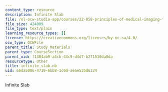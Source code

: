 ```yaml
---
content_type: resource
description: Infinite Slab
file: /ol-ocw-studio-app/courses/22-058-principles-of-medical-imaging-fall-2002/66da500647196bb81c6daeae535d6334_infinite_slab.nb
file_size: 424009
file_type: text/plain
learning_resource_types: []
license: https://creativecommons.org/licenses/by-nc-sa/4.0/
ocw_type: OCWFile
parent_title: Study Materials
parent_type: CourseSection
parent_uid: f1484ab9-a4cb-44c9-d4d7-b271510da0da
resourcetype: Other
title: infinite_slab.nb
uid: 66da5006-4719-6bb8-1c6d-aeae535d6334
---
```

Infinite Slab